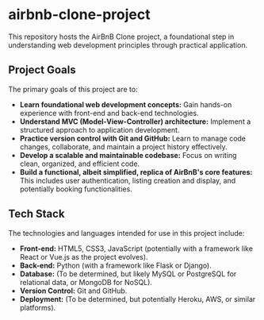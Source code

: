 # airbnb-clone-project

This repository hosts the AirBnB Clone project, a foundational step in understanding web development principles through practical application.

## Project Goals

The primary goals of this project are to:

* **Learn foundational web development concepts:** Gain hands-on experience with front-end and back-end technologies.
* **Understand MVC (Model-View-Controller) architecture:** Implement a structured approach to application development.
* **Practice version control with Git and GitHub:** Learn to manage code changes, collaborate, and maintain a project history effectively.
* **Develop a scalable and maintainable codebase:** Focus on writing clean, organized, and efficient code.
* **Build a functional, albeit simplified, replica of AirBnB's core features:** This includes user authentication, listing creation and display, and potentially booking functionalities.

## Tech Stack

The technologies and languages intended for use in this project include:

* **Front-end:** HTML5, CSS3, JavaScript (potentially with a framework like React or Vue.js as the project evolves).
* **Back-end:** Python (with a framework like Flask or Django).
* **Database:** (To be determined, but likely MySQL or PostgreSQL for relational data, or MongoDB for NoSQL).
* **Version Control:** Git and GitHub.
* **Deployment:** (To be determined, but potentially Heroku, AWS, or similar platforms).
